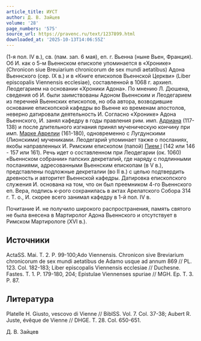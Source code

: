 ```yaml
---
article_title: ИУСТ
author: Д. В. Зайцев
volume: '28'
page_numbers: '575'
source_url: https://pravenc.ru/text/1237899.html
downloaded_at: '2025-10-13T14:06:55Z'
---
```


(1-я пол. IV в.), св. (пам. зап. 6 мая), еп. г. Вьенна (ныне Вьен, Франция). Об И. как о 5-м Вьеннском епископе упоминается в «Хронике» (Chronicon siue Breuiarium chronicorum de sex mundi aetatibus) Адона Вьеннского (сер. IX в.) и в «Книге епископов Вьеннской Церкви» (Liber episcopalis Viennensis ecclesiae), составленной в 1068 г. архиеп. Леодегарием на основании «Хроники Адона». По мнению Л. Дюшена, сведения об И. были заимствованы Адоном Вьеннским и Леодегарием из перечней Вьеннских епископов, но оба автора, возводившие основание епископской кафедры во Вьенне ко временам апостолов, неверно датировали деятельность И. Согласно «Хронике» Адона Вьеннского, И. занял кафедру в годы правления рим. имп. [Адриана](https://pravenc.ru/text/Адриан.html) (117-138) и после длительного изгнания принял мученическую кончину при имп. [Марке Аврелии](<https://pravenc.ru/text/Марке Аврелии.html>) (161-180), одновременно с Лугдунскими (Лионскими) мучениками. Леодегарий упоминает также о посланиях, якобы направленных И. Римским епископом (папой) [Пием I](<https://pravenc.ru/text/Пием I.html>) (142 или 146 - 157 или 161). Речь идет о составленном при Леодегарии (ок. 1060) «Вьеннском собрании» папских декреталий, где наряду с подлинными посланиями, адресованными Вьеннским епископам (в V в.), представлены подложные декреталии (во II в.) с целью подтвердить древность и авторитет Вьеннской кафедры. Датировка епископского служения И. основана на том, что он был преемником 4-го Вьеннского еп. Вера, подпись к-рого сохранилась в актах Арелатского Собора 314 г. Т. о., И. скорее всего занимал кафедру в 1-й пол. IV в.

Почитание И. не получило широкого распространения, память святого не была внесена в Мартиролог Адона Вьеннского и отсутствует в Римском Мартирологе (XVI в.).

## Источники

ActaSS. Mai. T. 2. P. 99-100;Ado Viennensis. Chronicon sive Breviarium chronicorum de sex mundi aetatibus de Adamo usque ad annum 869 // PL. 123. Col. 182-183; Liber episcopalis Viennensis ecclesiae // Duchesne. Fastes. T. 1. P. 179-180, 204; Epistulae Viennenses spuriae // MGH. Ep. T. 3. P. 87.

## Литература

Platelle H. Giusto, vescovo di Vienne // BiblSS. Vol. 7. Col. 37-38; Aubert R. Juste, évêque de Vienne // DHGE. T. 28. Col. 650-651.

Д. В. Зайцев
